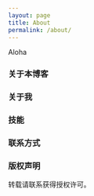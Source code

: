 ```yaml
---
layout: page
title: About
permalink: /about/
---
```

Aloha

### 关于本博客


### 关于我
### 技能


### 联系方式

### 版权声明
转载请联系获得授权许可。
